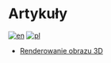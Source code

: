 # Artykuły
[![en](https://img.shields.io/badge/lang-en-blue.svg)](https://github.com/pawel-stepnowski/articles/tree/main)
[![pl](https://img.shields.io/badge/lang-pl-red.svg)](https://github.com/pawel-stepnowski/articles-pl/tree/main)

- [Renderowanie obrazu 3D](https://pawel-stepnowski.github.io/rendering/)
